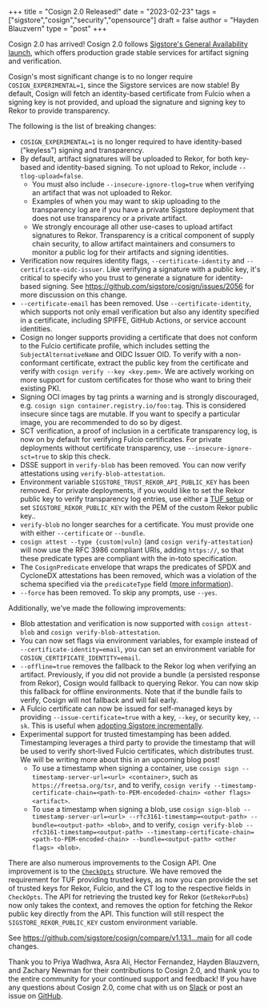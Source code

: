 +++
title = "Cosign 2.0 Released!"
date = "2023-02-23"
tags = ["sigstore","cosign","security","opensource"]
draft = false
author = "Hayden Blauzvern"
type = "post"
+++

Cosign 2.0 has arrived! Cosign 2.0 follows [Sigstore's General Availability launch](https://blog.sigstore.dev/sigstore-ga-ddd6ba67894d), which offers production grade stable services for artifact signing and verification.

Cosign's most significant change is to no longer require `COSIGN_EXPERIMENTAL=1`, since the Sigstore services are now stable! By default, Cosign will fetch an identity-based certificate from Fulcio when a signing key is not provided, and upload the signature and signing key to Rekor to provide transparency.

The following is the list of breaking changes:

* `COSIGN_EXPERIMENTAL=1` is no longer required to have identity-based ("keyless") signing and transparency.
* By default, artifact signatures will be uploaded to Rekor, for both key-based and identity-based signing. To not upload to Rekor, include `--tlog-upload=false`.
    * You must also include `--insecure-ignore-tlog=true` when verifying an artifact that was not uploaded to Rekor.
    * Examples of when you may want to skip uploading to the transparency log are if you have a private Sigstore deployment that does not use transparency or a private artifact.
    * We strongly encourage all other use-cases to upload artifact signatures to Rekor. Transparency is a critical component of supply chain security, to allow artifact maintainers and consumers to monitor a public log for their artifacts and signing identities.
* Verification now requires identity flags, `--certificate-identity` and `--certificate-oidc-issuer`. Like verifying a signature with a public key, it's critical to specify who you trust to generate a signature for identity-based signing. See https://github.com/sigstore/cosign/issues/2056 for more discussion on this change.
* `--certificate-email` has been removed. Use `--certificate-identity`, which supports not only email verification but also any identity specified in a certificate, including SPIFFE, GitHub Actions, or service account identities. 
* Cosign no longer supports providing a certificate that does not conform to the Fulcio certificate profile, which includes setting the `SubjectAlternativeName` and OIDC Issuer OID. To verify with a non-conformant certificate, extract the public key from the certificate and verify with `cosign verify --key <key.pem>`.  We are actively working on more support for custom certificates for those who want to bring their existing PKI.
* Signing OCI images by tag prints a warning and is strongly discouraged, e.g. `cosign sign container.registry.io/foo:tag`. This is considered insecure since tags are mutable. If you want to specify a particular image, you are recommended to do so by digest.
* SCT verification, a proof of inclusion in a certificate transparency log, is now on by default for verifying Fulcio certificates. For private deployments without certificate transparency, use `--insecure-ignore-sct=true` to skip this check.
* DSSE support in `verify-blob` has been removed. You can now verify attestations using `verify-blob-attestation`.
* Environment variable `SIGSTORE_TRUST_REKOR_API_PUBLIC_KEY` has been removed. For private deployments, if you would like to set the Rekor public key to verify transparency log entries, use either a [TUF setup](https://blog.sigstore.dev/sigstore-bring-your-own-stuf-with-tuf-40febfd2badd) or set `SIGSTORE_REKOR_PUBLIC_KEY` with the PEM of the custom Rekor public key..
* `verify-blob` no longer searches for a certificate. You must provide one with either `--certificate` or `--bundle`.
* `cosign attest --type {custom|vuln}` (and `cosign verify-attestation`) will now use the RFC 3986 compliant URIs, adding `https://`, so that these predicate types are compliant with the in-toto specification.
* The `CosignPredicate` envelope that wraps the predicates of SPDX and CycloneDX attestations has been removed, which was a violation of the schema specified via the `predicateType` field ([more information](https://github.com/sigstore/cosign/pull/2718)).
* `--force` has been removed. To skip any prompts, use `--yes`.

Additionally, we've made the following improvements:

* Blob attestation and verification is now supported with `cosign attest-blob` and `cosign verify-blob-attestation`.
* You can now set flags via environment variables, for example instead of `--certificate-identity=email`, you can set an environment variable for `COSIGN_CERTIFICATE_IDENTITY=email`.
* `--offline=true` removes the fallback to the Rekor log when verifying an artifact. Previously, if you did not provide a bundle (a persisted response from Rekor), Cosign would fallback to querying Rekor. You can now skip this fallback for offline environments. Note that if the bundle fails to verify, Cosign will not fallback and will fail early.
* A Fulcio certificate can now be issued for self-managed keys by providing `--issue-certificate=true` with a key, `--key`, or security key, `--sk`. This is useful when [adopting Sigstore incrementally](https://blog.sigstore.dev/adopting-sigstore-incrementally-1b56a69b8c15/).
* Experimental support for trusted timestamping has been added. Timestamping leverages a third party to provide the timestamp that will be used to verify short-lived Fulcio certificates, which distributes trust. We will be writing more about this in an upcoming blog post!
   * To use a timestamp when signing a container, use `cosign sign --timestamp-server-url=<url> <container>`, such as `https://freetsa.org/tsr`, and to verify, `cosign verify --timestamp-certificate-chain=<path-to-PEM-encodeded-chain> <other flags> <artifact>`.
   * To use a timestamp when signing a blob, use `cosign sign-blob --timestamp-server-url=<url> --rfc3161-timestamp=<output-path> --bundle=<output-path> <blob>`, and to verify, `cosign verify-blob --rfc3161-timestamp=<output-path> --timestamp-certificate-chain=<path-to-PEM-encoded-chain> --bundle=<output-path> <other flags> <blob>`.

There are also numerous improvements to the Cosign API. One improvement is to the [`CheckOpts`](https://github.com/sigstore/cosign/blob/d55ed969c0c9a5ffcb46d509cab6629adea31609/pkg/cosign/verify.go#L73) structure. We have removed the requirement for TUF providing trusted keys, as now you can provide the set of trusted keys for Rekor, Fulcio, and the CT log to the respective fields in `CheckOpts`. The API for retrieving the trusted key for Rekor (`GetRekorPubs`) now only takes the context, and removes the option for fetching the Rekor public key directly from the API. This function will still respect the `SIGSTORE_REKOR_PUBLIC_KEY` custom environment variable.

See https://github.com/sigstore/cosign/compare/v1.13.1...main for all code changes.

Thank you to Priya Wadhwa, Asra Ali, Hector Fernandez, Hayden Blauzvern, and Zachary Newman for their contributions to Cosign 2.0, and thank you to the entire community for your continued support and feedback! If you have any questions about Cosign 2.0, come chat with us on [Slack](https://sigstore.slack.com/archives/C01PZKDL4DP) or post an issue on [GitHub](https://github.com/sigstore/cosign/issues).
